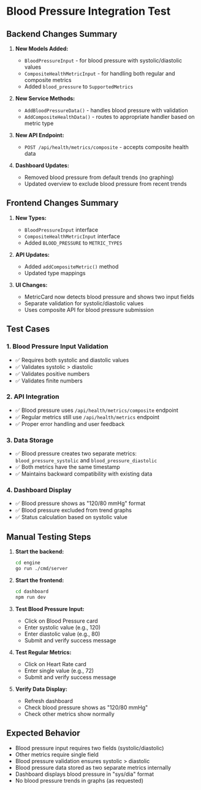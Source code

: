 # Blood Pressure Integration Test

## Backend Changes Summary

1. **New Models Added:**
   - `BloodPressureInput` - for blood pressure with systolic/diastolic values
   - `CompositeHealthMetricInput` - for handling both regular and composite metrics
   - Added `blood_pressure` to `SupportedMetrics`

2. **New Service Methods:**
   - `AddBloodPressureData()` - handles blood pressure with validation
   - `AddCompositeHealthData()` - routes to appropriate handler based on metric type

3. **New API Endpoint:**
   - `POST /api/health/metrics/composite` - accepts composite health data

4. **Dashboard Updates:**
   - Removed blood pressure from default trends (no graphing)
   - Updated overview to exclude blood pressure from recent trends

## Frontend Changes Summary

1. **New Types:**
   - `BloodPressureInput` interface
   - `CompositeHealthMetricInput` interface
   - Added `BLOOD_PRESSURE` to `METRIC_TYPES`

2. **API Updates:**
   - Added `addCompositeMetric()` method
   - Updated type mappings

3. **UI Changes:**
   - MetricCard now detects blood pressure and shows two input fields
   - Separate validation for systolic/diastolic values
   - Uses composite API for blood pressure submission

## Test Cases

### 1. Blood Pressure Input Validation
- ✅ Requires both systolic and diastolic values
- ✅ Validates systolic > diastolic
- ✅ Validates positive numbers
- ✅ Validates finite numbers

### 2. API Integration
- ✅ Blood pressure uses `/api/health/metrics/composite` endpoint
- ✅ Regular metrics still use `/api/health/metrics` endpoint
- ✅ Proper error handling and user feedback

### 3. Data Storage
- ✅ Blood pressure creates two separate metrics: `blood_pressure_systolic` and `blood_pressure_diastolic`
- ✅ Both metrics have the same timestamp
- ✅ Maintains backward compatibility with existing data

### 4. Dashboard Display
- ✅ Blood pressure shows as "120/80 mmHg" format
- ✅ Blood pressure excluded from trend graphs
- ✅ Status calculation based on systolic value

## Manual Testing Steps

1. **Start the backend:**
   ```bash
   cd engine
   go run ./cmd/server
   ```

2. **Start the frontend:**
   ```bash
   cd dashboard
   npm run dev
   ```

3. **Test Blood Pressure Input:**
   - Click on Blood Pressure card
   - Enter systolic value (e.g., 120)
   - Enter diastolic value (e.g., 80)
   - Submit and verify success message

4. **Test Regular Metrics:**
   - Click on Heart Rate card
   - Enter single value (e.g., 72)
   - Submit and verify success message

5. **Verify Data Display:**
   - Refresh dashboard
   - Check blood pressure shows as "120/80 mmHg"
   - Check other metrics show normally

## Expected Behavior

- Blood pressure input requires two fields (systolic/diastolic)
- Other metrics require single field
- Blood pressure validation ensures systolic > diastolic
- Blood pressure data stored as two separate metrics internally
- Dashboard displays blood pressure in "sys/dia" format
- No blood pressure trends in graphs (as requested) 